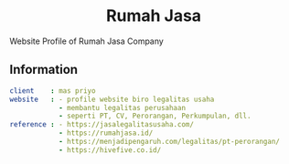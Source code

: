 <h1 align="center"><b>Rumah Jasa</b></h1>
Website Profile of Rumah Jasa Company

## Information
```yaml
client    : mas priyo
website   : - profile website biro legalitas usaha
            - membantu legalitas perusahaan
            - seperti PT, CV, Perorangan, Perkumpulan, dll.
reference : - https://jasalegalitasusaha.com/
            - https://rumahjasa.id/
            - https://menjadipengaruh.com/legalitas/pt-perorangan/
            - https://hivefive.co.id/ 
```
